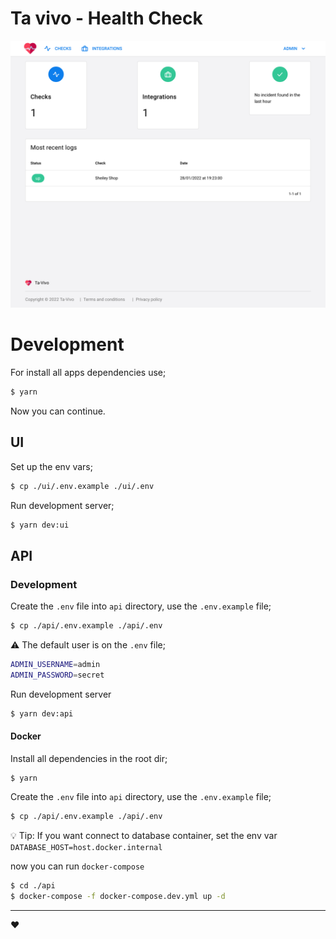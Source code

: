 # Ta vivo - Health Check

![dashbaord](./docs/images/dashboard.png)

# Development

For install all apps dependencies use;

```bash
$ yarn
```

Now you can continue.

## UI

Set up the env vars;

```bash
$ cp ./ui/.env.example ./ui/.env
```

Run development server;

```bash
$ yarn dev:ui
```

## API

### Development

Create the `.env` file into `api` directory, use the `.env.example` file;

```bash
$ cp ./api/.env.example ./api/.env
```

:warning: The default user is on the `.env` file;

```bash
ADMIN_USERNAME=admin
ADMIN_PASSWORD=secret
```

Run development server

```bash
$ yarn dev:api
```

#### Docker

Install all dependencies in the root dir;

```
$ yarn
```

Create the `.env` file into `api` directory, use the `.env.example` file;

```bash
$ cp ./api/.env.example ./api/.env
```

:bulb: Tip: If you want connect to database container, set the env var `DATABASE_HOST=host.docker.internal` 

now you can run `docker-compose`

```bash
$ cd ./api
$ docker-compose -f docker-compose.dev.yml up -d
```


---

:heart: